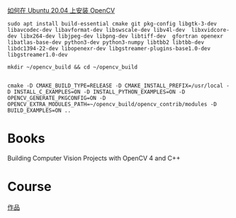 
[如何在 Ubuntu 20.04 上安装 OpenCV](https://cloud.tencent.com/developer/article/1657529#:~:text=%E4%B8%80%E3%80%81%E4%BB%8E%20Ubuntu%20%E6%BA%90%E4%BB%93%E5%BA%93%E5%AE%89%E8%A3%85%20OpenCV%20OpenCV%20%E5%9C%A8%20Ubuntu%2020.04,apt%20install%20libopencv-dev%20python3-opencv%20%E4%B8%8A%E9%9D%A2%E7%9A%84%E5%91%BD%E4%BB%A4%E5%B0%86%E4%BC%9A%E5%AE%89%E8%A3%85%E6%89%80%E6%9C%89%E5%BF%85%E8%A6%81%E7%9A%84%E8%BD%AF%E4%BB%B6%E5%8C%85%EF%BC%8C%E6%9D%A5%E8%BF%90%E8%A1%8C%20OpenCV%EF%BC%9A%20%E9%80%9A%E8%BF%87%E5%AF%BC%E5%85%A5cv2%E6%A8%A1%E5%9D%97%EF%BC%8C%E5%B9%B6%E4%B8%94%E6%89%93%E5%8D%B0%20OpenCV)


```shell
sudo apt install build-essential cmake git pkg-config libgtk-3-dev libavcodec-dev libavformat-dev libswscale-dev libv4l-dev  libxvidcore-dev libx264-dev libjpeg-dev libpng-dev libtiff-dev  gfortran openexr libatlas-base-dev python3-dev python3-numpy libtbb2 libtbb-dev libdc1394-22-dev libopenexr-dev libgstreamer-plugins-base1.0-dev libgstreamer1.0-dev

mkdir ~/opencv_build && cd ~/opencv_build


cmake -D CMAKE_BUILD_TYPE=RELEASE -D CMAKE_INSTALL_PREFIX=/usr/local -D INSTALL_C_EXAMPLES=ON -D INSTALL_PYTHON_EXAMPLES=ON -D OPENCV_GENERATE_PKGCONFIG=ON -D OPENCV_EXTRA_MODULES_PATH=~/opencv_build/opencv_contrib/modules -D BUILD_EXAMPLES=ON ..
```

# Books

Building Computer Vision Projects with OpenCV 4 and C++


# Course

[作品](https://www.bilibili.com/video/BV1i54y1m7tw/?spm_id_from=333.788.recommend_more_video.7)